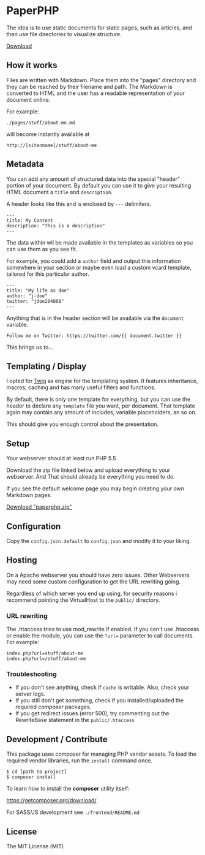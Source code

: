 # PaperPHP

The idea is to use static documents for static pages, such as 
articles, and then use file directories to visualize structure.

[Download](https://github.com/paperphp/paperphp/raw/master/release/paperphp.zip)

## How it works

Files are written with Markdown. Place them into the "pages" directory
and they can be reached by their filename and path. The Markdown is converted
to HTML and the user has a readable representation of your document online.

For example:

    ./pages/stuff/about-me.md

will become instantly available at 

    http://[sitenmame]/stuff/about-me

## Metadata

You can add any amount of structured data into the special "header" portion
of your document. By default you can use it to give your resulting HTML document
a `title` and `description`. 

A header looks like this and is enclosed by `---` delimiters.

    ---
    title: My Content
    description: "This is a description"
    ---

The data within wil be made available in the templates as variables so you can use them as you 
see fit. 

For example, you could add a `author` field and output this information 
somewhere in your <head> section or maybe even load a custom vcard template, tailored
for this particular author. 

    ---
    title: "My life as doe"
    author: "j-doe"
    twitter: "jdoe204808"
    ---

Anything that is in the header section will be available via the `document` variable.

    Follow me on Twitter: https://twitter.com/{{ document.twitter }}
    
This brings us to...
    
## Templating / Display

I opted for [Twig](twig.sensiolabs.org/documentation) as engine for the templating system. 
It features inheritance, macros, caching and has many useful filters and functions. 

By default, there is only one template for everything, but you can use the header to 
declare any `template` file you want, per document. That template again may contain 
any amount of includes, variable placeholders, an so on. 

This should give you enough control about the presentation. 

## Setup

Your webserver should at least run PHP 5.5

Download the zip file linked below and upload everything to your webserver. 
And That should already be everything you need to do. 

If you see the default welcome page you may begin creating your own Markdown pages.

[Download "paperphp.zip"](https://github.com/paperphp/paperphp/raw/master/release/paperphp.zip)

## Configuration

Copy the `config.json.default` to `config.json` and modify it to your liking. 

## Hosting

On a Apache webserver you should have zero issues. Other Webservers may need some custom 
configuration to get the URL rewriting going.

Regardless of which server you end up using, for security reasons i recommend pointing the 
VirtualHost to the `public/` directory. 

### URL rewriting

The .htaccess tries to use mod_rewrite if enabled. If you can't use .htaccess or enable the module, 
you can use the `?url=` parameter to call documents. For example:

    index.php?url=stuff/about-me 
    index.php?url=/stuff/about-me 


### Troubleshooting

- If you don't see anything, check if `cache` is writable. Also, check your server logs.
- If you still don't get something, check if you installed/uploaded the required _composer_ packages. 
- If you get redirect issues (error 500), try commenting out the RewriteBase statement in the `public/.htaccess`

## Development / Contribute

This package uses composer for managing PHP vendor assets. 
To load the required vendor libraries, run the `install` command once. 

    $ cd [path to project]
    $ composer install

To learn how to install the **composer** utility itself:

https://getcomposer.org/download/

For SASS/JS development see `./frontend/README.md`

## License

The MIT License (MIT)

